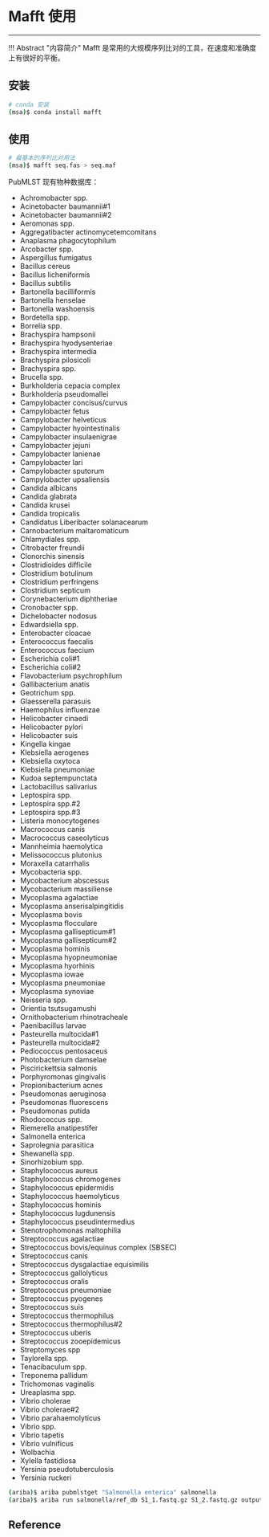 # Mafft 使用



---

!!! Abstract "内容简介"
    Mafft 是常用的大规模序列比对的工具，在速度和准确度上有很好的平衡。

## 安装

```bash
# conda 安装
(msa)$ conda install mafft
```

## 使用

```bash
# 最基本的序列比对用法
(msa)$ mafft seq.fas > seq.maf
```

PubMLST 现有物种数据库：

- Achromobacter spp.
- Acinetobacter baumannii#1
- Acinetobacter baumannii#2
- Aeromonas spp.
- Aggregatibacter actinomycetemcomitans
- Anaplasma phagocytophilum
- Arcobacter spp.
- Aspergillus fumigatus
- Bacillus cereus
- Bacillus licheniformis
- Bacillus subtilis
- Bartonella bacilliformis
- Bartonella henselae
- Bartonella washoensis
- Bordetella spp.
- Borrelia spp.
- Brachyspira hampsonii
- Brachyspira hyodysenteriae
- Brachyspira intermedia
- Brachyspira pilosicoli
- Brachyspira spp.
- Brucella spp.
- Burkholderia cepacia complex
- Burkholderia pseudomallei
- Campylobacter concisus/curvus
- Campylobacter fetus
- Campylobacter helveticus
- Campylobacter hyointestinalis
- Campylobacter insulaenigrae
- Campylobacter jejuni
- Campylobacter lanienae
- Campylobacter lari
- Campylobacter sputorum
- Campylobacter upsaliensis
- Candida albicans
- Candida glabrata
- Candida krusei
- Candida tropicalis
- Candidatus Liberibacter solanacearum
- Carnobacterium maltaromaticum
- Chlamydiales spp.
- Citrobacter freundii
- Clonorchis sinensis
- Clostridioides difficile
- Clostridium botulinum
- Clostridium perfringens
- Clostridium septicum
- Corynebacterium diphtheriae
- Cronobacter spp.
- Dichelobacter nodosus
- Edwardsiella spp.
- Enterobacter cloacae
- Enterococcus faecalis
- Enterococcus faecium
- Escherichia coli#1
- Escherichia coli#2
- Flavobacterium psychrophilum
- Gallibacterium anatis
- Geotrichum spp.
- Glaesserella parasuis
- Haemophilus influenzae
- Helicobacter cinaedi
- Helicobacter pylori
- Helicobacter suis
- Kingella kingae
- Klebsiella aerogenes
- Klebsiella oxytoca
- Klebsiella pneumoniae
- Kudoa septempunctata
- Lactobacillus salivarius
- Leptospira spp.
- Leptospira spp.#2
- Leptospira spp.#3
- Listeria monocytogenes
- Macrococcus canis
- Macrococcus caseolyticus
- Mannheimia haemolytica
- Melissococcus plutonius
- Moraxella catarrhalis
- Mycobacteria spp.
- Mycobacterium abscessus
- Mycobacterium massiliense
- Mycoplasma agalactiae
- Mycoplasma anserisalpingitidis
- Mycoplasma bovis
- Mycoplasma flocculare
- Mycoplasma gallisepticum#1
- Mycoplasma gallisepticum#2
- Mycoplasma hominis
- Mycoplasma hyopneumoniae
- Mycoplasma hyorhinis
- Mycoplasma iowae
- Mycoplasma pneumoniae
- Mycoplasma synoviae
- Neisseria spp.
- Orientia tsutsugamushi
- Ornithobacterium rhinotracheale
- Paenibacillus larvae
- Pasteurella multocida#1
- Pasteurella multocida#2
- Pediococcus pentosaceus
- Photobacterium damselae
- Piscirickettsia salmonis
- Porphyromonas gingivalis
- Propionibacterium acnes
- Pseudomonas aeruginosa
- Pseudomonas fluorescens
- Pseudomonas putida
- Rhodococcus spp.
- Riemerella anatipestifer
- Salmonella enterica
- Saprolegnia parasitica
- Shewanella spp.
- Sinorhizobium spp.
- Staphylococcus aureus
- Staphylococcus chromogenes
- Staphylococcus epidermidis
- Staphylococcus haemolyticus
- Staphylococcus hominis
- Staphylococcus lugdunensis
- Staphylococcus pseudintermedius
- Stenotrophomonas maltophilia
- Streptococcus agalactiae
- Streptococcus bovis/equinus complex (SBSEC)
- Streptococcus canis
- Streptococcus dysgalactiae equisimilis
- Streptococcus gallolyticus
- Streptococcus oralis
- Streptococcus pneumoniae
- Streptococcus pyogenes
- Streptococcus suis
- Streptococcus thermophilus
- Streptococcus thermophilus#2
- Streptococcus uberis
- Streptococcus zooepidemicus
- Streptomyces spp
- Taylorella spp.
- Tenacibaculum spp.
- Treponema pallidum
- Trichomonas vaginalis
- Ureaplasma spp.
- Vibrio cholerae
- Vibrio cholerae#2
- Vibrio parahaemolyticus
- Vibrio spp.
- Vibrio tapetis
- Vibrio vulnificus
- Wolbachia
- Xylella fastidiosa
- Yersinia pseudotuberculosis
- Yersinia ruckeri

```bash
(ariba)$ ariba pubmlstget "Salmonella enterica" salmonella
(ariba)$ ariba run salmonella/ref_db S1_1.fastq.gz S1_2.fastq.gz output
```


## Reference
